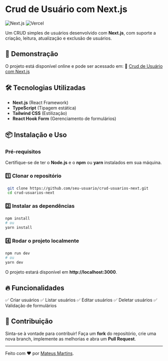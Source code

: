 # Crud de Usuário com Next.js

![Next.js](https://img.shields.io/badge/Next.js-13.0-blue) ![Vercel](https://img.shields.io/badge/Hosted%20on-Vercel-black)

Um CRUD simples de usuários desenvolvido com **Next.js**, com suporte a criação, leitura, atualização e exclusão de usuários.

## 🚀 Demonstração

O projeto está disponível online e pode ser acessado em:
🔗 [Crud de Usuário com Next.js](https://crud-usuarios-next.vercel.app/)

## 🛠 Tecnologias Utilizadas

- **Next.js** (React Framework)
- **TypeScript** (Tipagem estática)
- **Tailwind CSS** (Estilização)
- **React Hook Form** (Gerenciamento de formulários)

## 📦 Instalação e Uso

### Pré-requisitos
Certifique-se de ter o **Node.js** e o **npm** ou **yarn** instalados em sua máquina.

### 1️⃣ Clonar o repositório
```bash
 git clone https://github.com/seu-usuario/crud-usuarios-next.git
 cd crud-usuarios-next
```

### 2️⃣ Instalar as dependências
```bash
npm install
# ou
yarn install
```

### 4️⃣ Rodar o projeto localmente
```bash
npm run dev
# ou
yarn dev
```
O projeto estará disponível em **http://localhost:3000**.

## 🔥 Funcionalidades

✅ Criar usuários
✅ Listar usuários
✅ Editar usuários
✅ Deletar usuários
✅ Validação de formulários

## 🤝 Contribuição

Sinta-se à vontade para contribuir! Faça um **fork** do repositório, crie uma nova branch, implemente as melhorias e abra um **Pull Request**.

---

Feito com ❤️ por [Mateus Martins](https://github.com/1mateusbarbozamartins).

